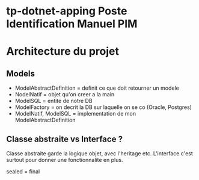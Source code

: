 # tp-dotnet-apping Poste Identification Manuel PIM

# Architecture du projet

## Models

* ModelAbstractDefinition = definit ce que doit retourner un modele
* NodelNatif = objet qu'on creer a la main
* ModelSQL = entite de notre DB
* ModelFactory = on decrit la DB sur laquelle on se co (Oracle, Postgres)
* ModelNatif, ModelSQL = implementation de mon ModelAbstractDefinition

## Classe abstraite vs Interface ?

Classe abstraite garde la logique objet, avec l'heritage etc.
L'interface c'est surtout pour donner une fonctionnalite en plus.

sealed = final
